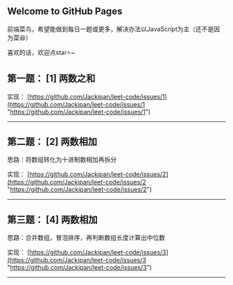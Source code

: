 ## Welcome to GitHub Pages

前端菜鸟，希望能做到每日一题或更多，解决办法以JavaScript为主（还不是因为菜:laughing:）

喜欢的话，欢迎点star:star:~

## 第一题： [1] 两数之和

实现：   [https://github.com/Jackipan/leet-code/issues/1](https://github.com/Jackipan/leet-code/issues/1 "https://github.com/Jackipan/leet-code/issues/1")

---

## 第二题： [2] 两数相加

思路：将数组转化为十进制数相加再拆分

实现：   [https://github.com/Jackipan/leet-code/issues/2](https://github.com/Jackipan/leet-code/issues/2 "https://github.com/Jackipan/leet-code/issues/2")

---

## 第三题： [4] 两数相加

思路：合并数组，冒泡排序，再判断数组长度计算出中位数

实现：   [https://github.com/Jackipan/leet-code/issues/3](https://github.com/Jackipan/leet-code/issues/3 "https://github.com/Jackipan/leet-code/issues/3")

---
